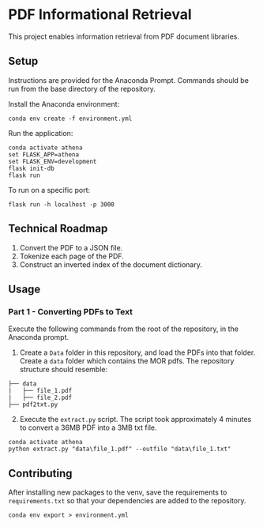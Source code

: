 # PDF Informational Retrieval

This project enables information retrieval from PDF document libraries.

## Setup
Instructions are provided for the Anaconda Prompt. Commands should be run from the base directory of the repository.

Install the Anaconda environment:
```
conda env create -f environment.yml
```

Run the application:
```
conda activate athena
set FLASK_APP=athena
set FLASK_ENV=development
flask init-db
flask run
```

To run on a specific port:
```
flask run -h localhost -p 3000
```


## Technical Roadmap
1. Convert the PDF to a JSON file.
2. Tokenize each page of the PDF.
3. Construct an inverted index of the document dictionary.


## Usage

### Part 1 - Converting PDFs to Text
Execute the following commands from the root of the repository, in the Anaconda prompt.

1. Create a `Data` folder in this repository, and load the PDFs into that folder.
Create a `data` folder which contains the MOR pdfs. The repository structure should resemble:
```
├── data
|	├── file_1.pdf
|	├── file_2.pdf
├── pdf2txt.py
```
2. Execute the `extract.py` script. The script took approximately 4 minutes to convert a 36MB PDF into a 3MB txt file.
```
conda activate athena
python extract.py "data\file_1.pdf" --outfile "data\file_1.txt"
```

## Contributing
After installing new packages to the venv, save the requirements to `requirements.txt` so that your dependencies are added to the repository.
```
conda env export > environment.yml
```
